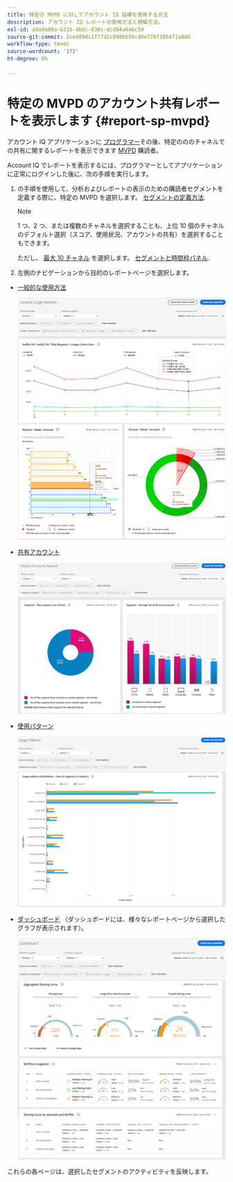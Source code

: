 ```yaml
---
title: 特定の MVPD に対してアカウント IQ 指標を使用する方法
description: アカウント IQ レポートの使用方法と理解方法。
exl-id: ada9a80a-b31b-4bdc-838c-dcd94a0a6c59
source-git-commit: 2ced89dc1f77d2c090b599c40e778f3054f1a8dd
workflow-type: tm+mt
source-wordcount: '172'
ht-degree: 0%

---
```


# 特定の MVPD のアカウント共有レポートを表示します <!--and programmer--> {#report-sp-mvpd}

アカウント IQ アプリケーションに [プログラマー](/help/accountiq/product-concepts.md#programmer-def)その後、特定のののチャネルでの共有に関するレポートを表示できます [MVPD](/help/accountiq/product-concepts.md#mvpd-def) 購読者。

Account IQ でレポートを表示するには、プログラマーとしてアプリケーションに正常にログインした後に、次の手順を実行します。

1. の手順を使用して、分析およびレポートの表示のための購読者セグメントを定義する際に、特定の MVPD を選択します。 [セグメントの定義方法](/help/accountiq/howto-select-segment-timeframe.md).


   >[!NOTE]
   >
   >1 つ、2 つ、または複数のチャネルを選択することも、上位 10 個のチャネルのデフォルト選択（スコア、使用状況、アカウントの共有）を選択することもできます。
   >
   >
   >ただし、 [最大 10 チャネル](/help/accountiq/limitations.md) を選択します。 [セグメントと時間枠パネル](/help/accountiq/segments-timeframe.md).

1. 左側のナビゲーションから目的のレポートページを選択します。

* [一般的な使用方法](/help/accountiq/general-usage-reports.md)

  ![](assets/specific-mvpd-gen-usage.png)
* [共有アカウント](/help/accountiq/shared-acc-reports.md)

  ![](assets/specific-mvpd-shared-acc.png)
* [使用パターン](/help/accountiq/usage-patterns.md)

  ![](assets/specific-mvpd-usage-pattern.png)

* [ダッシュボード](/help/accountiq/dashboard.md) （ダッシュボードには、様々なレポートページから選択したグラフが表示されます）。

  ![](assets/specific-mvpd-dashboard.png)

これらの各ページは、選択したセグメントのアクティビティを反映します。

